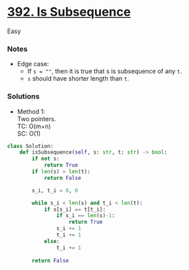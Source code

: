 # [392. Is Subsequence](https://leetcode.com/problems/is-subsequence/description/?envType=study-plan-v2&envId=top-interview-150)

Easy

### Notes

- Edge case:
  - If `s = ""`, then it is true that s is subsequence of any `t`.
  - `s` should have shorter length than `t`.

### Solutions
- Method 1:\
  Two pointers.\
  TC: O(m+n)\
  SC: O(1)
```python
class Solution:
    def isSubsequence(self, s: str, t: str) -> bool:
        if not s:
            return True
        if len(s) > len(t):
            return False

        s_i, t_i = 0, 0

        while s_i < len(s) and t_i < len(t):
            if s[s_i] == t[t_i]:
                if s_i == len(s)-1:
                    return True
                s_i += 1
                t_i += 1
            else:
                t_i += 1
            
        return False
```
